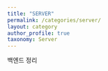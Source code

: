 ```yaml
---
title: "SERVER"
permalink: /categories/server/
layout: category
author_profile: true
taxonomy: Server
---
```


백엔드 정리
